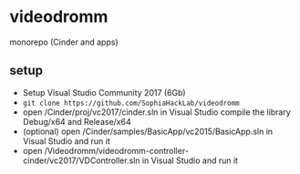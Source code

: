 # videodromm
monorepo (Cinder and apps)


## setup
- Setup Visual Studio Community 2017 (6Gb)
- `git clone https://github.com/SophiaHackLab/videodromm`
- open /Cinder/proj/vc2017/cinder.sln in Visual Studio compile the library Debug/x64 and Release/x64
- (optional) open /Cinder/samples/BasicApp/vc2015/BasicApp.sln in Visual Studio and run it
- open /Videodromm/videodromm-controller-cinder/vc2017/VDController.sln in Visual Studio and run it

